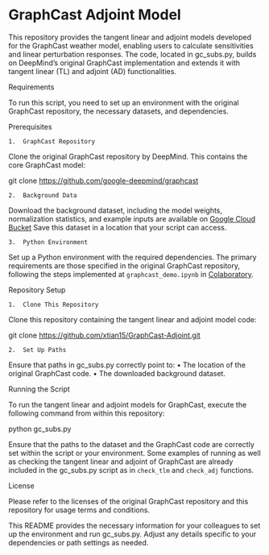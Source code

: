 # GraphCast Adjoint Model

This repository provides the tangent linear and adjoint models developed for the GraphCast weather model, enabling users to calculate sensitivities and linear perturbation responses. The code, located in gc_subs.py, builds on DeepMind’s original GraphCast implementation and extends it with tangent linear (TL) and adjoint (AD) functionalities.

Requirements

To run this script, you need to set up an environment with the original GraphCast repository, the necessary datasets, and dependencies.

Prerequisites

	1.	GraphCast Repository
Clone the original GraphCast repository by DeepMind. This contains the core GraphCast model:

git clone https://github.com/google-deepmind/graphcast


	2.	Background Data
Download the background dataset, including the model weights, normalization statistics, and example inputs are available on [Google Cloud Bucket](https://console.cloud.google.com/storage/browser/dm_graphcast)
Save this dataset in a location that your script can access.

	3.	Python Environment
Set up a Python environment with the required dependencies. The primary requirements are those specified in the original GraphCast repository, following the steps implemented at `graphcast_demo.ipynb` in [Colaboratory](https://colab.research.google.com/github/deepmind/graphcast/blob/master/graphcast_demo.ipynb).


Repository Setup

	1.	Clone This Repository
Clone this repository containing the tangent linear and adjoint model code:

git clone https://github.com/xtian15/GraphCast-Adjoint.git


	2.	Set Up Paths
Ensure that paths in gc_subs.py correctly point to:
	•	The location of the original GraphCast code.
	•	The downloaded background dataset.

Running the Script

To run the tangent linear and adjoint models for GraphCast, execute the following command from within this repository:

python gc_subs.py

Ensure that the paths to the dataset and the GraphCast code are correctly set within the script or your environment. Some examples of running as well as checking the tangent linear and adjoint of GraphCast are already included in the gc_subs.py script as in `check_tlm` and `check_adj` functions.

License

Please refer to the licenses of the original GraphCast repository and this repository for usage terms and conditions.

This README provides the necessary information for your colleagues to set up the environment and run gc_subs.py. Adjust any details specific to your dependencies or path settings as needed.
